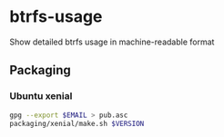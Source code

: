 # btrfs-usage
Show detailed btrfs usage in machine-readable format

## Packaging
### Ubuntu xenial

```sh
gpg --export $EMAIL > pub.asc
packaging/xenial/make.sh $VERSION
```
